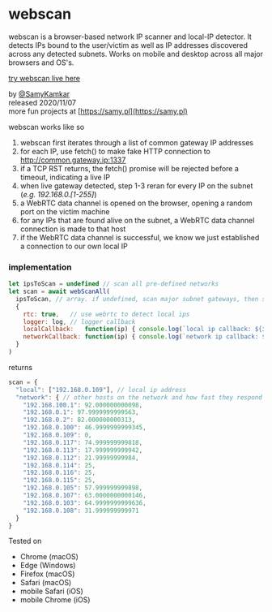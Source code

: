 # webscan

webscan is a browser-based network IP scanner and local-IP detector. It detects IPs bound to the user/victim as well as IP addresses discovered across any detected subnets. Works on mobile and desktop across all major browsers and OS's.

[try webscan live here](https://samy.pl/webscan/)<br>

by [@SamyKamkar](https://twitter.com/samykamkar)<br>
released 2020/11/07<br>
more fun projects at [https://samy.pl](https://samy.pl)<br>

webscan works like so
1. webscan first iterates through a list of common gateway IP addresses
2. for each IP, use fetch() to make fake HTTP connection to http://common.gateway.ip:1337
3. if a TCP RST returns, the fetch() promise will be rejected before a timeout, indicating a live IP
4. when live gateway detected, step 1-3 reran for every IP on the subnet (<i>e.g. 192.168.0.[1-255]</i>)
5. a WebRTC data channel is opened on the browser, opening a random port on the victim machine
6. for any IPs that are found alive on the subnet, a WebRTC data channel connection is made to that host
7. if the WebRTC data channel is successful, we know we just established a connection to our own local IP

### implementation
```javascript
let ipsToScan = undefined // scan all pre-defined networks
let scan = await webScanAll(
  ipsToScan, // array. if undefined, scan major subnet gateways, then scan live subnets. supports wildcards
  {
    rtc: true,   // use webrtc to detect local ips
    logger: log, // logger callback
    localCallback:   function(ip) { console.log(`local ip callback: ${ip}`)   },
    networkCallback: function(ip) { console.log(`network ip callback: ${ip}`) },
  }
)
```

returns
```javascript
scan = {
  "local": ["192.168.0.109"], // local ip address
  "network": { // other hosts on the network and how fast they respond
    "192.168.100.1": 92.000000000098,
    "192.168.0.1": 97.9999999999563,
    "192.168.0.2": 82.000000000313,
    "192.168.0.100": 46.9999999999345,
    "192.168.0.109": 0,
    "192.168.0.117": 74.999999999818,
    "192.168.0.113": 17.999999999942,
    "192.168.0.112": 21.99999999984,
    "192.168.0.114": 25,
    "192.168.0.116": 25,
    "192.168.0.115": 25,
    "192.168.0.105": 57.999999999898,
    "192.168.0.107": 63.0000000000146,
    "192.168.0.103": 64.9999999999636,
    "192.168.0.108": 31.999999999971
  }
}
```

Tested on
- Chrome (macOS)
- Edge (Windows)
- Firefox (macOS)
- Safari (macOS)
- mobile Safari (iOS)
- mobile Chrome (iOS)


